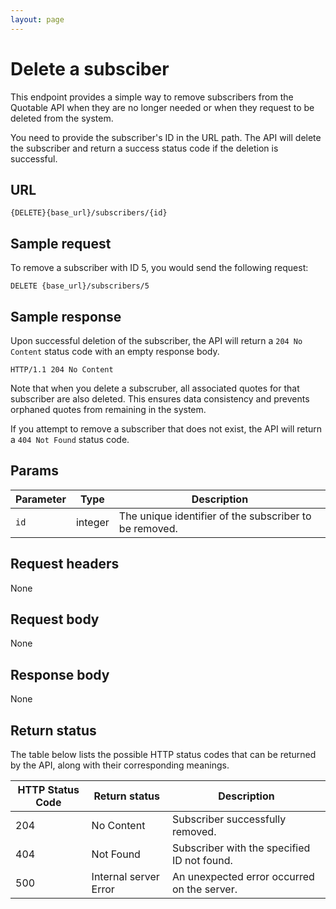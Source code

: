 ```yaml
---
layout: page
---
```


# Delete a subsciber

This endpoint provides a simple way to remove subscribers from the Quotable API when they are no longer needed or when they request to be deleted from the system.

You need to provide the subscriber's ID in the URL path. The API will delete the subscriber and return a success status code if the deletion is successful.

## URL

```shell
{DELETE}{base_url}/subscribers/{id}
```

## Sample request

To remove a subscriber with ID 5, you would send the following request:

```shell
DELETE {base_url}/subscribers/5
```

## Sample response

Upon successful deletion of the subscriber, the API will return a `204 No Content` status code with an empty response body.

```text
HTTP/1.1 204 No Content
```

Note that when you delete a subscruber, all associated quotes for that subscriber are also deleted. This ensures data consistency and prevents orphaned quotes from remaining in the system.

If you attempt to remove a subscriber that does not exist, the API will return a `404 Not Found` status code.

## Params

| Parameter | Type | Description |
| ------------- | ----------- | ----------- |
| `id` | integer | The unique identifier of the subscriber to be removed. |

## Request headers

None

## Request body

None

## Response body

None

## Return status

The table below lists the possible HTTP status codes that can be returned by the API, along with their corresponding meanings.

| HTTP Status Code | Return status | Description |
| ------------- | ----------- | ----------- |
| 204 | No Content | Subscriber successfully removed. |
| 404 | Not Found | Subscriber with the specified ID not found. |
| 500 | Internal server Error | An unexpected error occurred on the server. |

